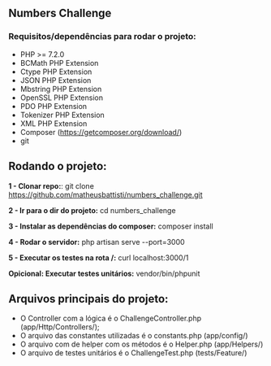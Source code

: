 ## Numbers Challenge

### Requisitos/dependências para rodar o projeto:

* PHP >= 7.2.0
* BCMath PHP Extension
* Ctype PHP Extension
* JSON PHP Extension
* Mbstring PHP Extension
* OpenSSL PHP Extension
* PDO PHP Extension
* Tokenizer PHP Extension
* XML PHP Extension
* Composer (https://getcomposer.org/download/)
* git

## Rodando o projeto:

**1 - Clonar repo:**: git clone https://github.com/matheusbattisti/numbers_challenge.git

**2 - Ir para o dir do projeto:** cd numbers_challenge

**3 - Instalar as dependências do composer:** composer install

**4 - Rodar o servidor:** php artisan serve --port=3000

**5 - Executar os testes na rota /:** curl localhost:3000/1

**Opicional: Executar testes unitários:** vendor/bin/phpunit

## Arquivos principais do projeto:

* O Controller com a lógica é o ChallengeController.php (app/Http/Controllers/);
* O arquivo das constantes utilizadas é o constants.php (app/config/)
* O arquivo com de helper com os métodos é o Helper.php (app/Helpers/)
* O arquivo de testes unitários é o ChallengeTest.php (tests/Feature/)
